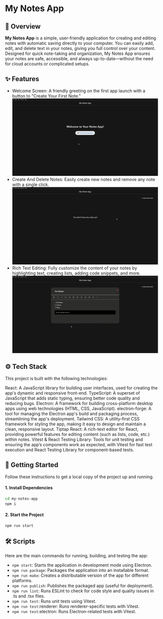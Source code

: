 # My Notes App

## 📖 Overview
**My Notes App** is a simple, user-friendly application for creating and editing notes with automatic saving directly to your computer. You can easily add, edit, and delete text in your notes, giving you full control over your content. Designed for quick note-taking and organization, My Notes App ensures your notes are safe, accessible, and always up-to-date—without the need for cloud accounts or complicated setups.

## ✨ Features
- Welcome Screen: A friendly greeting on the first app launch with a button to "Create Your First Note."
![My Notes App Demo](https://github.com/andreykiva/my-notes-app/blob/main/src/renderer/assets/preview/create.gif)
- Create And Delete Notes: Easily create new notes and remove any note with a single click.
![My Notes App Demo](https://github.com/andreykiva/my-notes-app/blob/main/src/renderer/assets/preview/create_remove.gif)
- Rich Text Editing: Fully customize the content of your notes by highlighting text, creating lists, adding code snippets, and more.
![My Notes App Demo](https://github.com/andreykiva/my-notes-app/blob/main/src/renderer/assets/preview/edit.gif)

## ⚙️ Tech Stack
This project is built with the following technologies:

React: A JavaScript library for building user interfaces, used for creating the app's dynamic and responsive front-end.
TypeScript: A superset of JavaScript that adds static typing, ensuring better code quality and reducing bugs.
Electron: A framework for building cross-platform desktop apps using web technologies (HTML, CSS, JavaScript).
electron-forge: A tool for managing the Electron app's build and packaging process, streamlining the app's deployment.
Tailwind CSS: A utility-first CSS framework for styling the app, making it easy to design and maintain a clean, responsive layout.
Tiptap React: A rich-text editor for React, providing powerful features for editing content (such as lists, code, etc.) within notes.
Vitest & React Testing Library: Tools for unit testing and ensuring the app’s components work as expected, with Vitest for fast test execution and React Testing Library for component-based tests.

## 🚀 Getting Started
Follow these instructions to get a local copy of the project up and running.

#### 1. Install Dependencies

```bash
cd my-notes-app
npm i
```

#### 2. Start the Project

```bash
npm run start
```

## 🛠️ Scripts
Here are the main commands for running, building, and testing the app:

- `npm start`: Starts the application in development mode using Electron.
- `npm run package`: Packages the application into an installable format.
- `npm run make`: Creates a distributable version of the app for different platforms.
- `npm run publish`: Publishes the packaged app (useful for deployment).
- `npm run lint`: Runs ESLint to check for code style and quality issues in .ts and .tsx files.
- `npm run test`: Runs unit tests using Vitest.
- `npm run test`:renderer: Runs renderer-specific tests with Vitest.
- `npm run test`:electron: Runs Electron-related tests with Vitest.
